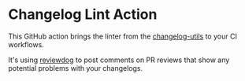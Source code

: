 # Changelog Lint Action

This GitHub action brings the linter from the [changelog-utils](https://github.com/MalteHerrmann/changelog-utils)
to your CI workflows.

It's using [reviewdog](https://github.com/reviewdog/reviewdog) to post comments on PR reviews that show any potential
problems with your changelogs.